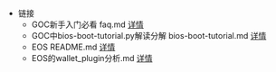 * 链接
    * GOC新手入门必看 faq.md [详情](./faq.md)
    * GOC中bios-boot-tutorial.py解读分解 bios-boot-tutorial.md [详情](./bios-boot-tutorial.md)
    * EOS README.md [详情](./EOS_README.md)
    * EOS的wallet_plugin分析.md [详情](./tutorials/bios-boot-tutorial/wallet_plugin.md)
